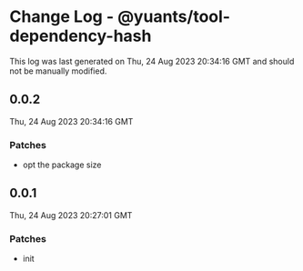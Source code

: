 # Change Log - @yuants/tool-dependency-hash

This log was last generated on Thu, 24 Aug 2023 20:34:16 GMT and should not be manually modified.

## 0.0.2
Thu, 24 Aug 2023 20:34:16 GMT

### Patches

- opt the package size

## 0.0.1
Thu, 24 Aug 2023 20:27:01 GMT

### Patches

- init

